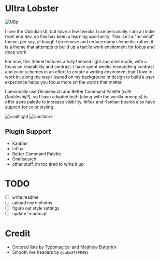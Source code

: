 # Ultra Lobster

![UBp](https://user-images.githubusercontent.com/87339163/195934189-46b8211d-a26a-4b77-bd77-585200e83f29.png)

I love the Obsidian UI, but have a few tweaks I use personally. I am an indie front end dev, so this has been a learning oportunity! This isn't a "minimal" theme, per say, although I do remove and reduce many elements; rather, it is a theme that attempts to build up a tactile work enviroment for focus and deep work.

For now, this theme features a fully themed light and dark mode, with a focus on readability and contrast. I have spent weeks researching contrast and color schemes in an effort to create a writing enviroment that I love to work in; along the way I leaned on my background in design to build a user experiance helps you focus more on the words that matter.

I personally use Omnisearch and Better Command Palette (_with Doubleshift!_), so I have adapted both (along with the vanilla prompts) to offer a pro palette to increase visibility. Influx and Kanban boards also have support for color styling.

![vaultlight](https://user-images.githubusercontent.com/87339163/195751012-f5be3737-3e2a-4862-a00e-347184c880bd.png)
![vaultdark](https://user-images.githubusercontent.com/87339163/195751018-b6cc7649-96c1-402b-b61c-bc0d9a4b12d1.png)

## Plugin Support
- Kanban
- Influx
- Better Command Palette
- Omnisearch
- other stuff, im too tired to write it up

# TODO
- [ ] write readme
- [ ] upload more photos
- [ ] figure out style settings
- [ ] update 'roadmap'

# Credit
- Ordered lists by [Typomagical](https://github.com/hungsu/typomagical-obsidian) and [Matthew Butterick](https://practicaltypography.com/concourse-index.html)
- Smooth live headers by `@Luke242#8485`
